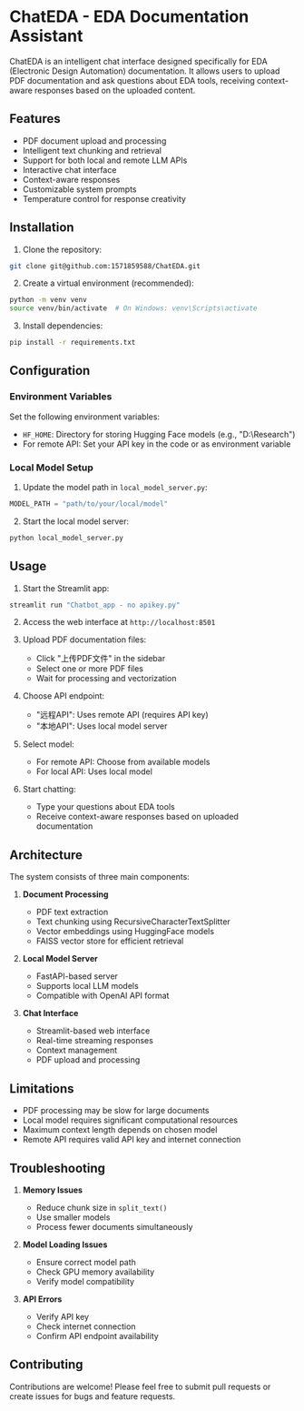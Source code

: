 # ChatEDA - EDA Documentation Assistant

ChatEDA is an intelligent chat interface designed specifically for EDA (Electronic Design Automation) documentation. It allows users to upload PDF documentation and ask questions about EDA tools, receiving context-aware responses based on the uploaded content.

## Features

- PDF document upload and processing
- Intelligent text chunking and retrieval
- Support for both local and remote LLM APIs
- Interactive chat interface
- Context-aware responses
- Customizable system prompts
- Temperature control for response creativity

## Installation

1. Clone the repository:
```bash
git clone git@github.com:1571859588/ChatEDA.git
```

2. Create a virtual environment (recommended):
```bash
python -m venv venv
source venv/bin/activate  # On Windows: venv\Scripts\activate
```

3. Install dependencies:
```bash
pip install -r requirements.txt
```

## Configuration

### Environment Variables

Set the following environment variables:
- `HF_HOME`: Directory for storing Hugging Face models (e.g., "D:\\Research")
- For remote API: Set your API key in the code or as environment variable

### Local Model Setup

1. Update the model path in `local_model_server.py`:
```python
MODEL_PATH = "path/to/your/local/model"
```

2. Start the local model server:
```bash
python local_model_server.py
```

## Usage

1. Start the Streamlit app:
```bash
streamlit run "Chatbot_app - no apikey.py"
```

2. Access the web interface at `http://localhost:8501`

3. Upload PDF documentation files:
   - Click "上传PDF文件" in the sidebar
   - Select one or more PDF files
   - Wait for processing and vectorization

4. Choose API endpoint:
   - "远程API": Uses remote API (requires API key)
   - "本地API": Uses local model server

5. Select model:
   - For remote API: Choose from available models
   - For local API: Uses local model

6. Start chatting:
   - Type your questions about EDA tools
   - Receive context-aware responses based on uploaded documentation

## Architecture

The system consists of three main components:

1. **Document Processing**
   - PDF text extraction
   - Text chunking using RecursiveCharacterTextSplitter
   - Vector embeddings using HuggingFace models
   - FAISS vector store for efficient retrieval

2. **Local Model Server**
   - FastAPI-based server
   - Supports local LLM models
   - Compatible with OpenAI API format

3. **Chat Interface**
   - Streamlit-based web interface
   - Real-time streaming responses
   - Context management
   - PDF upload and processing

## Limitations

- PDF processing may be slow for large documents
- Local model requires significant computational resources
- Maximum context length depends on chosen model
- Remote API requires valid API key and internet connection

## Troubleshooting

1. **Memory Issues**
   - Reduce chunk size in `split_text()`
   - Use smaller models
   - Process fewer documents simultaneously

2. **Model Loading Issues**
   - Ensure correct model path
   - Check GPU memory availability
   - Verify model compatibility

3. **API Errors**
   - Verify API key
   - Check internet connection
   - Confirm API endpoint availability

## Contributing

Contributions are welcome! Please feel free to submit pull requests or create issues for bugs and feature requests.